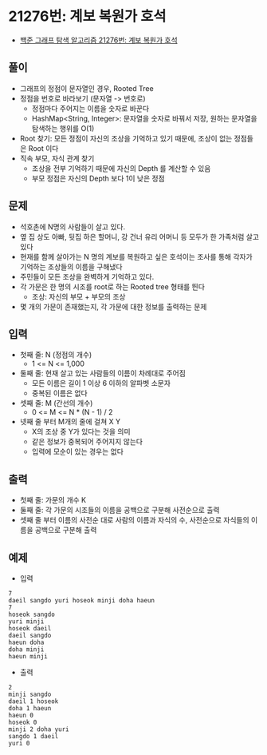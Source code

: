 # 21276번: 계보 복원가 호석
- [백준 그래프 탐색 알고리즘 21276번: 계보 복원가 호석](https://www.acmicpc.net/problem/21276)

## 풀이
- 그래프의 정점이 문자열인 경우, Rooted Tree
- 정점을 번호로 바라보기 (문자열 -> 번호로)
  - 정점마다 주어지는 이름을 숫자로 바꾼다
  - HashMap<String, Integer>: 문자열을 숫자로 바꿔서 저장, 원하는 문자열을 탐색하는 행위를 O(1)
- Root 찾기: 모든 정점이 자신의 조상을 기억하고 있기 때문에, 조상이 없는 정점들은 Root 이다
- 직속 부모, 자식 관계 찾기
  - 조상을 전부 기억하기 때문에 자신의 Depth 를 계산할 수 있음
  - 부모 정점은 자신의 Depth 보다 1이 낮은 정점

## 문제
- 석호촌에 N명의 사람들이 살고 있다.
- 옆 집 상도 아빠, 뒷집 하은 할머니, 강 건너 유리 어머니 등 모두가 한 가족처럼 살고 있다
- 현재를 함께 살아가는 N 명의 계보를 복원하고 싶은 호석이는 조사를 통해 각자가 기억하는 조상들의 이름을 구해냈다
- 주민들이 모든 조상을 완벽하게 기억하고 있다.
- 각 가문은 한 명의 시조를 root로 하는 Rooted tree 형태를 띈다
  - 조상: 자신의 부모 + 부모의 조상
- 몇 개의 가문이 존재했는지, 각 가문에 대한 정보를 출력하는 문제

## 입력
- 첫째 줄: N (정점의 개수)
  - 1 <= N <= 1,000
- 둘째 줄: 현재 살고 있는 사람들의 이름이 차례대로 주어짐
  - 모든 이름은 길이 1 이상 6 이하의 알파벳 소문자
  - 중복된 이름은 없다
- 셋째 줄: M (간선의 개수)
  - 0 <= M <= N * (N - 1) / 2
- 넷째 줄 부터 M개의 줄에 걸쳐 X Y
  - X의 조상 중 Y가 있다는 것을 의미
  - 같은 정보가 중복되어 주어지지 않는다
  - 입력에 모순이 있는 경우는 없다

## 출력
- 첫째 줄: 가문의 개수 K
- 둘째 줄: 각 가문의 시조들의 이름을 공백으로 구분해 사전순으로 출력
- 셋째 줄 부터 이름의 사전순 대로 사람의 이름과 자식의 수, 사전순으로 자식들의 이름을 공백으로 구분해 출력

## 예제
- 입력
```text
7
daeil sangdo yuri hoseok minji doha haeun
7
hoseok sangdo
yuri minji
hoseok daeil
daeil sangdo
haeun doha
doha minji
haeun minji
```
- 출력
```text
2
minji sangdo
daeil 1 hoseok
doha 1 haeun
haeun 0
hoseok 0
minji 2 doha yuri
sangdo 1 daeil
yuri 0
```